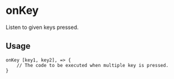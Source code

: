# onKey

Listen to given keys pressed.

## Usage

```gop
onKey [key1, key2], => {
    // The code to be executed when multiple key is pressed.
}
```
